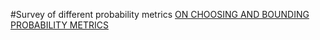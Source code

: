 #Survey of different probability metrics
[ON CHOOSING AND BOUNDING PROBABILITY METRICS](https://arxiv.org/pdf/math/0209021.pdf)

#
